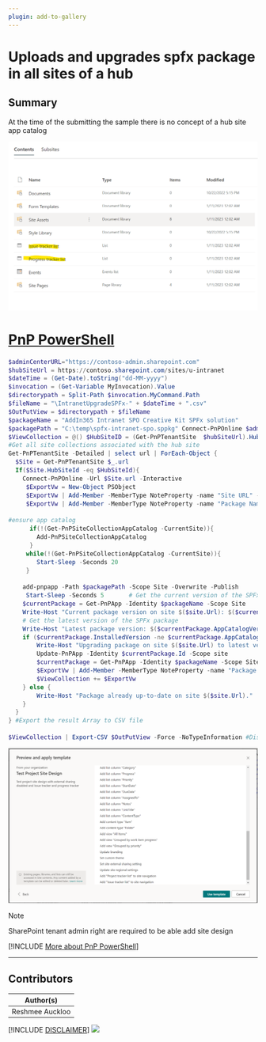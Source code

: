 ```yaml
---
plugin: add-to-gallery
---
```


# Uploads and upgrades spfx package in all sites of a hub

## Summary

At the time of the submitting the sample there is no concept of a hub site app catalog 

  ![Example Screenshot](assets/example.png)

# [PnP PowerShell](#tab/pnpps)

```powershell
$adminCenterURL="https://contoso-admin.sharepoint.com"
$hubSiteUrl = https://contoso.sharepoint.com/sites/u-intranet
$dateTime = (Get-Date).toString("dd-MM-yyyy")
$invocation = (Get-Variable MyInvocation).Value
$directorypath = Split-Path $invocation.MyCommand.Path
$fileName = "\IntranetUpgradeSPFx-" + $dateTime + ".csv"
$OutPutView = $directorypath + $fileName
$packageName = "AddIn365 Intranet SPO Creative Kit SPFx solution"
$packagePath = "C:\temp\spfx-intranet-spo.sppkg" Connect-PnPOnline $adminCenterURL -Interactive $adminConnection  = Get-PnPConnection
$ViewCollection = @() $HubSiteID = (Get-PnPTenantSite  $hubSiteUrl).HubSiteId
#Get all site collections associated with the hub site
Get-PnPTenantSite -Detailed | select url | ForEach-Object {
  $Site = Get-PnPTenantSite $_.url
  If($Site.HubSiteId -eq $HubSiteId){
    Connect-PnPOnline -Url $Site.url -Interactive
     $ExportVw = New-Object PSObject
     $ExportVw | Add-Member -MemberType NoteProperty -name "Site URL" -value $Site.url
     $ExportVw | Add-Member -MemberType NoteProperty -name "Package Name" -value $packageName      
      
#ensure app catalog
      if(!(Get-PnPSiteCollectionAppCatalog -CurrentSite)){
        Add-PnPSiteCollectionAppCatalog
      }
     while(!(Get-PnPSiteCollectionAppCatalog -CurrentSite)){
        Start-Sleep -Seconds 20
     }

    add-pnpapp -Path $packagePath -Scope Site -Overwrite -Publish
     Start-Sleep -Seconds 5       # Get the current version of the SPFx package
    $currentPackage = Get-PnPApp -Identity $packageName -Scope Site
    Write-Host "Current package version on site $($site.Url): $($currentPackage.InstalledVersion)"
    # Get the latest version of the SPFx package
    Write-Host "Latest package version: $($currentPackage.AppCatalogVersion)"     # Update the package to the latest version
    if ($currentPackage.InstalledVersion -ne $currentPackage.AppCatalogVersion) {
        Write-Host "Upgrading package on site $($site.Url) to latest version..."
        Update-PnPApp -Identity $currentPackage.Id -Scope site
        $currentPackage = Get-PnPApp -Identity $packageName -Scope Site
        $ExportVw | Add-Member -MemberType NoteProperty -name "Package Version" -value $currentPackage.AppCatalogVersion
        $ViewCollection += $ExportVw
    } else {
        Write-Host "Package already up-to-date on site $($site.Url)."
    }
  }
} #Export the result Array to CSV file

$ViewCollection | Export-CSV $OutPutView -Force -NoTypeInformation #Disconnect-PnPOnline
```
![Results Screenshot](assets/preview.png)

> [!Note]
> SharePoint tenant admin right are required to be able add site design

[!INCLUDE [More about PnP PowerShell](../../docfx/includes/MORE-PNPPS.md)]

***

## Contributors

| Author(s) |
|-----------|
| Reshmee Auckloo |


[!INCLUDE [DISCLAIMER](../../docfx/includes/DISCLAIMER.md)]
<img src="https://pnptelemetry.azurewebsites.net/script-samples/scripts/spo-add-sitedesign-permissions" aria-hidden="true" />

